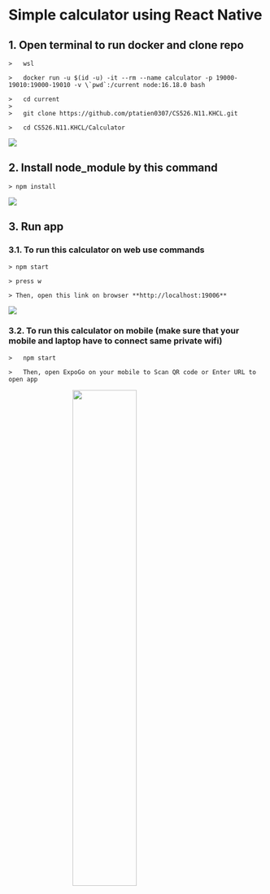 <h1>Simple calculator using React Native</h1>


<h2>1. Open terminal to run docker and clone repo</h2>
    
    >   wsl
    
    >   docker run -u $(id -u) -it --rm --name calculator -p 19000-19010:19000-19010 -v \`pwd`:/current node:16.18.0 bash
    
    >   cd current
    >   
    >   git clone https://github.com/ptatien0307/CS526.N11.KHCL.git

    >   cd CS526.N11.KHCL/Calculator

<img src="https://user-images.githubusercontent.com/79583501/196730719-a5c5e525-eade-4732-9402-43462ad6ef39.png" style="display: block;margin-left: auto;margin-right: auto;"/>

<h2>2. Install node_module by this command</h2>

    > npm install
<img src="https://user-images.githubusercontent.com/79583501/196731161-29f79794-32f6-4f28-889e-fce2e80cf7ea.png" style="display: block;margin-left: auto;margin-right: auto;"/>

<h2>3. Run app  </h2>
    <h3>3.1. To run this calculator on web use commands</h3>
    
    > npm start

    > press w

    > Then, open this link on browser **http://localhost:19006**
<img src="https://user-images.githubusercontent.com/79583501/196731578-e727c74c-576f-47f9-9402-1212e9bdf34b.png" style="display: block;margin-left: auto;margin-right: auto;"/>
    <h3> 3.2. To run this calculator on mobile (make sure that your mobile and laptop have to connect same private wifi)</h3>
    
    >   npm start
    
    >   Then, open ExpoGo on your mobile to Scan QR code or Enter URL to open app





<img src="https://user-images.githubusercontent.com/79583501/196729099-a03027c7-8d58-49b2-a596-236fb812d45b.png" style="display: block;margin-left: auto;margin-right: auto;width: 50%; height:50%;"/>
